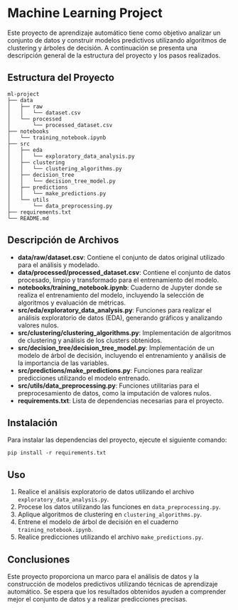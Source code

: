 # Machine Learning Project

Este proyecto de aprendizaje automático tiene como objetivo analizar un conjunto de datos y construir modelos predictivos utilizando algoritmos de clustering y árboles de decisión. A continuación se presenta una descripción general de la estructura del proyecto y los pasos realizados.

## Estructura del Proyecto

```
ml-project
├── data
│   ├── raw
│   │   └── dataset.csv
│   └── processed
│       └── processed_dataset.csv
├── notebooks
│   └── training_notebook.ipynb
├── src
│   ├── eda
│   │   └── exploratory_data_analysis.py
│   ├── clustering
│   │   └── clustering_algorithms.py
│   ├── decision_tree
│   │   └── decision_tree_model.py
│   ├── predictions
│   │   └── make_predictions.py
│   └── utils
│       └── data_preprocessing.py
├── requirements.txt
└── README.md
```

## Descripción de Archivos

- **data/raw/dataset.csv**: Contiene el conjunto de datos original utilizado para el análisis y modelado.
- **data/processed/processed_dataset.csv**: Contiene el conjunto de datos procesado, limpio y transformado para el entrenamiento del modelo.
- **notebooks/training_notebook.ipynb**: Cuaderno de Jupyter donde se realiza el entrenamiento del modelo, incluyendo la selección de algoritmos y evaluación de métricas.
- **src/eda/exploratory_data_analysis.py**: Funciones para realizar el análisis exploratorio de datos (EDA), generando gráficos y analizando valores nulos.
- **src/clustering/clustering_algorithms.py**: Implementación de algoritmos de clustering y análisis de los clusters obtenidos.
- **src/decision_tree/decision_tree_model.py**: Implementación de un modelo de árbol de decisión, incluyendo el entrenamiento y análisis de la importancia de las variables.
- **src/predictions/make_predictions.py**: Funciones para realizar predicciones utilizando el modelo entrenado.
- **src/utils/data_preprocessing.py**: Funciones utilitarias para el preprocesamiento de datos, como la imputación de valores nulos.
- **requirements.txt**: Lista de dependencias necesarias para el proyecto.

## Instalación

Para instalar las dependencias del proyecto, ejecute el siguiente comando:

```
pip install -r requirements.txt
```

## Uso

1. Realice el análisis exploratorio de datos utilizando el archivo `exploratory_data_analysis.py`.
2. Procese los datos utilizando las funciones en `data_preprocessing.py`.
3. Aplique algoritmos de clustering en `clustering_algorithms.py`.
4. Entrene el modelo de árbol de decisión en el cuaderno `training_notebook.ipynb`.
5. Realice predicciones utilizando el archivo `make_predictions.py`.

## Conclusiones

Este proyecto proporciona un marco para el análisis de datos y la construcción de modelos predictivos utilizando técnicas de aprendizaje automático. Se espera que los resultados obtenidos ayuden a comprender mejor el conjunto de datos y a realizar predicciones precisas.